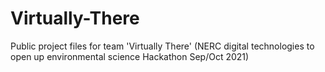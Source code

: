 # Virtually-There
Public project files for team 'Virtually There' (NERC digital technologies to open up environmental science Hackathon Sep/Oct 2021)
